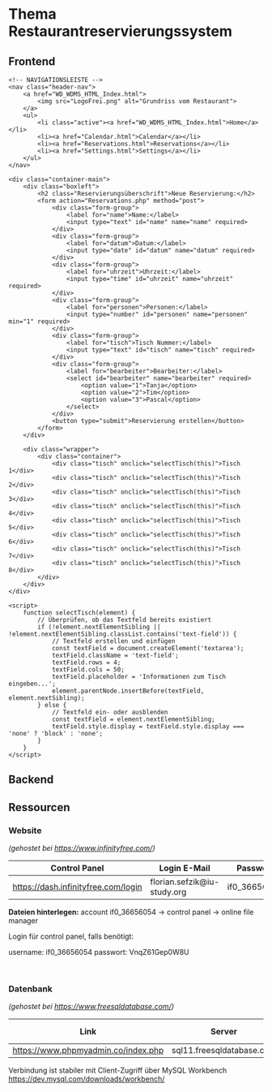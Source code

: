 # Thema Restaurantreservierungssystem

## Frontend

<!DOCTYPE html>
<html lang="de">
<head>
    <meta charset="utf-8">
    <meta name="viewport" content="width=device-width, initial-scale=1.0">
    <title>Übersichtsseite</title>
    <link rel="stylesheet" type="text/css" href="Source/CSS/CSS.css">
    <link rel="preconnect" href="https://fonts.googleapis.com">
    <link rel="preconnect" href="https://fonts.gstatic.com" crossorigin>
    <link href="https://fonts.googleapis.com/css2?family=Lato:ital,wght@0,400;0,700;1,400;1,700&family=Raleway:ital,wght@0,400;0,700;1,400;1,700&display=swap" rel="stylesheet">
    <link rel="stylesheet" type="text/css" href="styles.css">    
    <style>
        .tisch {
            margin: 10px;
            padding: 20px;
            background-color: #f0f0f0;
            cursor: pointer;
            position: relative;
        }
        .text-field {
            margin-top: 10px;
        }
    </style>
</head>
<body>

    <!-- NAVIGATIONSLEISTE -->
    <nav class="header-nav">
        <a href="WD_WDMS_HTML_Index.html">
            <img src="LogoFrei.png" alt="Grundriss vom Restaurant">
        </a>
        <ul>
            <li class="active"><a href="WD_WDMS_HTML_Index.html">Home</a></li>
            <li><a href="Calendar.html">Calendar</a></li>
            <li><a href="Reservations.html">Reservations</a></li>
            <li><a href="Settings.html">Settings</a></li>
        </ul>
    </nav>

    <div class="container-main">
        <div class="boxleft">
            <h2 class="Reservierungsüberschrift">Neue Reservierung:</h2>
            <form action="Reservations.php" method="post">
                <div class="form-group">
                    <label for="name">Name:</label>
                    <input type="text" id="name" name="name" required>
                </div>
                <div class="form-group">
                    <label for="datum">Datum:</label>
                    <input type="date" id="datum" name="datum" required>
                </div>
                <div class="form-group">
                    <label for="uhrzeit">Uhrzeit:</label>
                    <input type="time" id="uhrzeit" name="uhrzeit" required>
                </div>
                <div class="form-group">
                    <label for="personen">Personen:</label>
                    <input type="number" id="personen" name="personen" min="1" required>
                </div>
                <div class="form-group">
                    <label for="tisch">Tisch Nummer:</label>
                    <input type="text" id="tisch" name="tisch" required>
                </div>
                <div class="form-group">
                    <label for="bearbeiter">Bearbeiter:</label>
                    <select id="bearbeiter" name="bearbeiter" required>
                        <option value="1">Tanja</option>
                        <option value="2">Tim</option>
                        <option value="3">Pascal</option>
                    </select>
                </div>
                <button type="submit">Reservierung erstellen</button>
            </form>
        </div>

        <div class="wrapper">
            <div class="container">
                <div class="tisch" onclick="selectTisch(this)">Tisch 1</div>
                <div class="tisch" onclick="selectTisch(this)">Tisch 2</div>
                <div class="tisch" onclick="selectTisch(this)">Tisch 3</div>
                <div class="tisch" onclick="selectTisch(this)">Tisch 4</div>
                <div class="tisch" onclick="selectTisch(this)">Tisch 5</div>
                <div class="tisch" onclick="selectTisch(this)">Tisch 6</div>
                <div class="tisch" onclick="selectTisch(this)">Tisch 7</div>
                <div class="tisch" onclick="selectTisch(this)">Tisch 8</div>
            </div>
        </div>
    </div>

    <script>
        function selectTisch(element) {
            // Überprüfen, ob das Textfeld bereits existiert
            if (!element.nextElementSibling || !element.nextElementSibling.classList.contains('text-field')) {
                // Textfeld erstellen und einfügen
                const textField = document.createElement('textarea');
                textField.className = 'text-field';
                textField.rows = 4;
                textField.cols = 50;
                textField.placeholder = 'Informationen zum Tisch eingeben...';
                element.parentNode.insertBefore(textField, element.nextSibling);
            } else {
                // Textfeld ein- oder ausblenden
                const textField = element.nextElementSibling;
                textField.style.display = textField.style.display === 'none' ? 'block' : 'none';
            }
        }
    </script>
</body>
</html>



## Backend

## Ressourcen

### Website

_(gehostet bei https://www.infinityfree.com/)_

| Control Panel | Login E-Mail | Passwort | Websitelink |
| --- | --- | --- | --- |
| https://dash.infinityfree.com/login | florian.sefzik<span>@</span>iu-study.org | if0_36656054 | restaurantreservierung.42web.io |

__Dateien hinterlegen:__ account if0_36656054 -> control panel -> online file manager

Login für control panel, falls benötigt: 

username: if0_36656054
passwort: VnqZ61Gep0W8U

&nbsp;

### Datenbank

_(gehostet bei https://www.freesqldatabase.com/)_

| Link | Server | Database name | Database user | Database password | Port number |
| --- | --- | --- | --- | --- | --- |
| https://www.phpmyadmin.co/index.php | sql11.freesqldatabase.com | sql11700785 | sql11700785 | restaurantteam1backend | 3306 |

Verbindung ist stabiler mit Client-Zugriff über MySQL Workbench https://dev.mysql.com/downloads/workbench/
